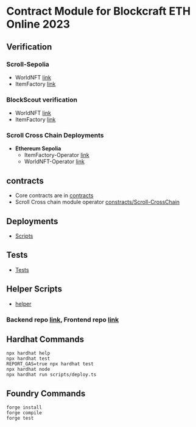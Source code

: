 # Contract Module for Blockcraft ETH Online 2023

## Verification
### Scroll-Sepolia
- WorldNFT [link](https://sepolia.scrollscan.dev/address/0x304Ad60027Bc6A8128E4AE1dE862E86B6cc37154#code)
- ItemFactory [link](https://sepolia.scrollscan.dev/address/0x0C769dd6d69DabD6a4151B579A42E49A54074d62#code)
### BlockScout verification
- WorldNFT [link](https://sepolia-blockscout.scroll.io/address/0x304Ad60027Bc6A8128E4AE1dE862E86B6cc37154/contracts#address-tabs)
- ItemFactory [link](https://sepolia-blockscout.scroll.io/address/0x0C769dd6d69DabD6a4151B579A42E49A54074d62/contracts#address-tabs)
### Scroll Cross Chain Deployments
- **Ethereum Sepolia**
    - ItemFactory-Operator [link](https://sepolia.etherscan.io/address/0x62A9AA8Eae2BCEBc42b93b73e977AC748EA81e66#code)
    - WorldNFT-Operator [link](https://sepolia.etherscan.io/address/0x4302bFe57631edF12F1969f773B1F0e68348bAc5#code)

## contracts 
 - Core contracts are in [contracts](contracts)
 - Scroll Cross chain module operator [constracts/Scroll-CrossChain](constracts/Scroll-CrossChain)

## Deployments
- [Scripts](scripts)

## Tests
- [Tests](test)

## Helper Scripts
- [helper](helper)

### Backend repo [link](https://github.com/startup-dreamer/backend), Frontend repo [link](https://github.com/startup-dreamer/Blockcraft-Frontend)

## Hardhat Commands
```shell
npx hardhat help
npx hardhat test
REPORT_GAS=true npx hardhat test
npx hardhat node
npx hardhat run scripts/deploy.ts
```

## Foundry Commands
```shell
forge install
forge compile
forge test
```